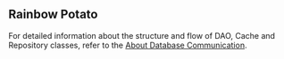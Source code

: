 ## Rainbow Potato

For detailed information about the structure and flow of DAO, Cache and Repository classes, refer to the [About Database Communication](./AboutDatabaseCommunication.md).